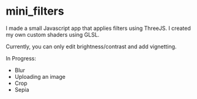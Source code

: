mini_filters
============

I made a small Javascript app that applies filters using ThreeJS. I created my own custom shaders using GLSL.

Currently, you can only edit brightness/contrast and add vignetting.

In Progress:
* Blur
* Uploading an image
* Crop
* Sepia 
